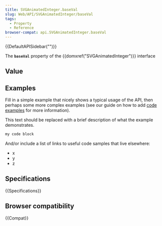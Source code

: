 ```yaml
---
title: SVGAnimatedInteger.baseVal
slug: Web/API/SVGAnimatedInteger/baseVal
tags:
  - Property
  - Reference
browser-compat: api.SVGAnimatedInteger.baseVal
---
```

{{DefaultAPISidebar("")}}

The **`baseVal`** property of the {{domxref("SVGAnimatedInteger")}} interface 

## Value



## Examples

Fill in a simple example that nicely shows a typical usage of the API, then perhaps some more complex examples (see our guide on how to add [code examples](/en-US/docs/MDN/Contribute/Structures/Code_examples) for more information).

This text should be replaced with a brief description of what the example demonstrates.

```js
my code block
```

And/or include a list of links to useful code samples that live elsewhere:

*   x
*   y
*   z

## Specifications

{{Specifications}}

## Browser compatibility

{{Compat}}


